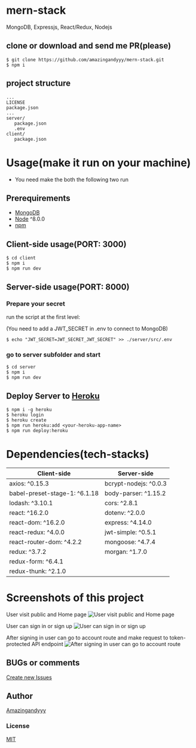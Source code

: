 # mern-stack
MongoDB, Expressjs, React/Redux, Nodejs

## clone or download and send me PR(please)
```terminal
$ git clone https://github.com/amazingandyyy/mern-stack.git
$ npm i
```
## project structure
```terminal
...
LICENSE
package.json
...
server/
   package.json
   .env
client/
   package.json
```

# Usage(make it run on your machine)
- You need make the both the following two run

## Prerequirements
- [MongoDB](https://gist.github.com/nrollr/9f523ae17ecdbb50311980503409aeb3)
- [Node](https://nodejs.org/en/download/) ^8.0.0
- [npm](https://nodejs.org/en/download/package-manager/)

## Client-side usage(PORT: 3000)
```terminal
$ cd client
$ npm i
$ npm run dev
```

## Server-side usage(PORT: 8000)

### Prepare your secret

run the script at the first level:

(You need to add a JWT_SECRET in .env to connect to MongoDB)

```terminal
$ echo "JWT_SECRET=JWT_SECRET_JWT_SECRET" >> ./server/src/.env
```

### go to server subfolder and start

```terminal
$ cd server
$ npm i
$ npm run dev
```

## Deploy Server to [Heroku](https://dashboard.heroku.com/)
```terminal
$ npm i -g heroku
$ heroku login
$ heroku create
$ npm run heroku:add <your-heroku-app-name>
$ npm run deploy:heroku
```

# Dependencies(tech-stacks)
Client-side | Server-side
--- | ---
axios: ^0.15.3 | bcrypt-nodejs: ^0.0.3
babel-preset-stage-1: ^6.1.18|body-parser: ^1.15.2
lodash: ^3.10.1 | cors: ^2.8.1
react: ^16.2.0 | dotenv: ^2.0.0
react-dom: ^16.2.0 | express: ^4.14.0
react-redux: ^4.0.0 | jwt-simple: ^0.5.1
react-router-dom: ^4.2.2 | mongoose: ^4.7.4
redux: ^3.7.2 | morgan: ^1.7.0
redux-form: ^6.4.1 |
redux-thunk: ^2.1.0 |

# Screenshots of this project

User visit public and Home page
![User visit public and Home page](http://i.imgur.com/ORCGHHY.png)

User can sign in or sign up
![User can sign in or sign up](http://i.imgur.com/rrmbU5I.png)

After signing in user can go to account route and make request to token-protected API endpoint
![After signing in user can go to account route](http://i.imgur.com/FzLB51u.png)

## BUGs or comments
[Create new Issues](https://github.com/amazingandyyy/mern-stack/issues)

## Author
[Amazingandyyy](https://amazingandyyy.com)

### License
[MIT](https://github.com/amazingandyyy/eventbrite-api/blob/master/LICENSE)
